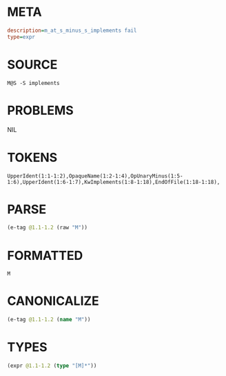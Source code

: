 # META
~~~ini
description=m_at_s_minus_s_implements fail
type=expr
~~~
# SOURCE
~~~roc
M@S -S implements
~~~
# PROBLEMS
NIL
# TOKENS
~~~zig
UpperIdent(1:1-1:2),OpaqueName(1:2-1:4),OpUnaryMinus(1:5-1:6),UpperIdent(1:6-1:7),KwImplements(1:8-1:18),EndOfFile(1:18-1:18),
~~~
# PARSE
~~~clojure
(e-tag @1.1-1.2 (raw "M"))
~~~
# FORMATTED
~~~roc
M
~~~
# CANONICALIZE
~~~clojure
(e-tag @1.1-1.2 (name "M"))
~~~
# TYPES
~~~clojure
(expr @1.1-1.2 (type "[M]*"))
~~~
